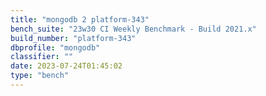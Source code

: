 ```yaml
---
title: "mongodb 2 platform-343"
bench_suite: "23w30 CI Weekly Benchmark - Build 2021.x"
build_number: "platform-343"
dbprofile: "mongodb"
classifier: ""
date: 2023-07-24T01:45:02
type: "bench"
---
```

